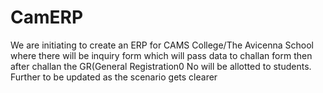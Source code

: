 # CamERP
We are initiating to create an ERP for CAMS College/The Avicenna School where there will be inquiry form which will pass data to challan form then after challan the GR(General Registration0 No will be allotted to students. Further to be updated as the scenario gets clearer
